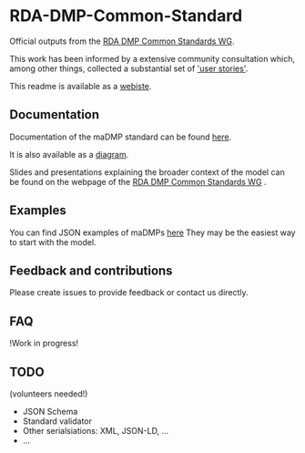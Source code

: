 # RDA-DMP-Common-Standard
Official outputs from the [RDA DMP Common Standards WG](https://www.rd-alliance.org/groups/dmp-common-standards-wg).

This work has been informed by a extensive community consultation which, among other things, collected a substantial set of ['user stories'](https://github.com/RDA-DMP-Common/user-stories).

This readme is available as a [webiste](https://rda-dmp-common.github.io/RDA-DMP-Common-Standard/).

## Documentation
Documentation of the maDMP standard can be found [here](https://github.com/RDA-DMP-Common/RDA-DMP-Common-Standard/blob/master/docs/index.md).

It is also available as a [diagram](https://github.com/RDA-DMP-Common/RDA-DMP-Common-Standard/tree/master/docs/diagrams).

Slides and presentations explaining the broader context of the model can be found on the webpage of the [RDA DMP Common Standards WG](https://www.rd-alliance.org/groups/dmp-common-standards-wg) .

## Examples
You can find JSON examples of maDMPs [here](https://github.com/RDA-DMP-Common/RDA-DMP-Common-Standard/tree/master/examples/JSON) 
They may be the easiest way to start with the model.

## Feedback and contributions
Please create issues to provide feedback or contact us directly. 

## FAQ 
!Work in progress!

## TODO
(volunteers needed!)
+ JSON Schema
+ Standard validator
+ Other serialsiations: XML, JSON-LD, ...
+ ...



